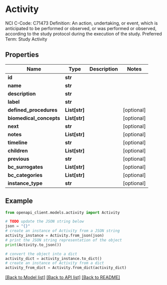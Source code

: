# Activity

NCI C-Code: C71473 Definition: An action, undertaking, or event, which is anticipated to be performed or observed, or was performed or observed, according to the study protocol during the execution of the study. Preferred Term: Study Activity

## Properties

Name | Type | Description | Notes
------------ | ------------- | ------------- | -------------
**id** | **str** |  | 
**name** | **str** |  | 
**description** | **str** |  | 
**label** | **str** |  | 
**defined_procedures** | **List[str]** |  | [optional] 
**biomedical_concepts** | **List[str]** |  | [optional] 
**next** | **str** |  | [optional] 
**notes** | **List[str]** |  | [optional] 
**timeline** | **str** |  | [optional] 
**children** | **List[str]** |  | [optional] 
**previous** | **str** |  | [optional] 
**bc_surrogates** | **List[str]** |  | [optional] 
**bc_categories** | **List[str]** |  | [optional] 
**instance_type** | **str** |  | [optional] 

## Example

```python
from openapi_client.models.activity import Activity

# TODO update the JSON string below
json = "{}"
# create an instance of Activity from a JSON string
activity_instance = Activity.from_json(json)
# print the JSON string representation of the object
print(Activity.to_json())

# convert the object into a dict
activity_dict = activity_instance.to_dict()
# create an instance of Activity from a dict
activity_from_dict = Activity.from_dict(activity_dict)
```
[[Back to Model list]](../README.md#documentation-for-models) [[Back to API list]](../README.md#documentation-for-api-endpoints) [[Back to README]](../README.md)


